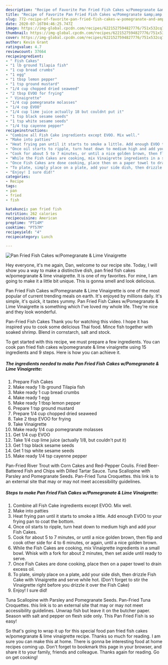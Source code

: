 ```yaml
---
description: "Recipe of Favorite Pan Fried Fish Cakes w/Pomegranate &amp;amp; Lime Vinaigrette"
title: "Recipe of Favorite Pan Fried Fish Cakes w/Pomegranate &amp;amp; Lime Vinaigrette"
slug: 772-recipe-of-favorite-pan-fried-fish-cakes-w-pomegranate-and-amp-lime-vinaigrette
date: 2020-07-16T04:46:25.747Z
image: https://img-global.cpcdn.com/recipes/6221527594827776/751x532cq70/pan-fried-fish-cakes-wpomegranate-lime-vinaigrette-recipe-main-photo.jpg
thumbnail: https://img-global.cpcdn.com/recipes/6221527594827776/751x532cq70/pan-fried-fish-cakes-wpomegranate-lime-vinaigrette-recipe-main-photo.jpg
cover: https://img-global.cpcdn.com/recipes/6221527594827776/751x532cq70/pan-fried-fish-cakes-wpomegranate-lime-vinaigrette-recipe-main-photo.jpg
author: Kevin Grant
ratingvalue: 4.7
reviewcount: 37664
recipeingredient:
- " Fish Cakes"
- "1 lb ground Tilapia fish"
- "1 cup bread crumbs"
- "1 egg"
- "1 tbsp lemon pepper"
- "1 tsp ground mustard"
- "1/4 cup chopped dried seaweed"
- "2 tbsp EVOO for frying"
- " Vinaigrette"
- "1/4 cup pomegranate molasses"
- "1/4 cup EVOO"
- "1/4 cup lime juice actually 18 but couldnt put it"
- "1 tsp black sesame seeds"
- "1 tsp white sesame seeds"
- "1/4 tsp cayenne pepper"
recipeinstructions:
- "Combine all Fish Cake ingredients except EVOO. Mix well."
- "Make into patties"
- "Heat frying pan until it starts to smoke a little. Add enough EVOO to your frying pan to coat the bottom."
- "Once oil starts to ripple, turn heat down to medium high and add your Fish Cakes."
- "Cook for about 5 to 7 minutes, or until a nice golden brown, then flip and cook other side for 4 to 6 minutes, or again, until a nice golden brown."
- "While the Fish Cakes are cooking, mix Vinaigrette ingredients in a small bowl. Whisk with a fork for about 2 minutes, then set aside until ready to serve."
- "Once Fish Cakes are done cooking, place then on a paper towel to drain excess oil."
- "To plate, simply place on a plate, add your side dish, then drizzle Fish Cake with Vinaigrette and serve while hot. (Don&#39;t forget to stir the Vinaigrette right before you drizzle it over the Fish Cake)"
- "Enjoy! I sure did!"
categories:
- Recipe
tags:
- pan
- fried
- fish

katakunci: pan fried fish 
nutrition: 262 calories
recipecuisine: American
preptime: "PT14M"
cooktime: "PT57M"
recipeyield: "4"
recipecategory: Lunch

---
```



![Pan Fried Fish Cakes w/Pomegranate &amp; Lime Vinaigrette](https://img-global.cpcdn.com/recipes/6221527594827776/751x532cq70/pan-fried-fish-cakes-wpomegranate-lime-vinaigrette-recipe-main-photo.jpg)

Hey everyone, it's me again, Dan, welcome to our recipe site. Today, I will show you a way to make a distinctive dish, pan fried fish cakes w/pomegranate &amp; lime vinaigrette. It is one of my favorites. For mine, I am going to make it a little bit unique. This is gonna smell and look delicious.

Pan Fried Fish Cakes w/Pomegranate &amp; Lime Vinaigrette is one of the most popular of current trending meals on earth. It's enjoyed by millions daily. It's simple, it's quick, it tastes yummy. Pan Fried Fish Cakes w/Pomegranate &amp; Lime Vinaigrette is something which I've loved my whole life. They're nice and they look wonderful.

Pan-Fried Fish Cakes Thank you for watching this video. I hope it has inspired you to cook some delicious Thai food. Mince fish together with soaked shrimp. Blend in cornstarch, salt and stock.


To get started with this recipe, we must prepare a few ingredients. You can cook pan fried fish cakes w/pomegranate &amp; lime vinaigrette using 15 ingredients and 9 steps. Here is how you can achieve it.

<!--inarticleads1-->

##### The ingredients needed to make Pan Fried Fish Cakes w/Pomegranate &amp; Lime Vinaigrette:

1. Prepare  Fish Cakes
1. Make ready 1 lb ground Tilapia fish
1. Make ready 1 cup bread crumbs
1. Make ready 1 egg
1. Make ready 1 tbsp lemon pepper
1. Prepare 1 tsp ground mustard
1. Prepare 1/4 cup chopped dried seaweed
1. Take 2 tbsp EVOO for frying
1. Take  Vinaigrette
1. Make ready 1/4 cup pomegranate molasses
1. Get 1/4 cup EVOO
1. Take 1/4 cup lime juice (actually 1/8, but couldn&#39;t put it)
1. Get 1 tsp black sesame seeds
1. Get 1 tsp white sesame seeds
1. Make ready 1/4 tsp cayenne pepper


Pan-Fried River Trout with Corn Cakes and Red-Pepper Coulis. Fried Beer-Battered Fish and Chips with Dilled Tartar Sauce. Tuna Scallopine with Parsley and Pomegranate Seeds. Pan-Fried Tuna Croquettes. this link is to an external site that may or may not meet accessibility guidelines. 

<!--inarticleads2-->

##### Steps to make Pan Fried Fish Cakes w/Pomegranate &amp; Lime Vinaigrette:

1. Combine all Fish Cake ingredients except EVOO. Mix well.
1. Make into patties
1. Heat frying pan until it starts to smoke a little. Add enough EVOO to your frying pan to coat the bottom.
1. Once oil starts to ripple, turn heat down to medium high and add your Fish Cakes.
1. Cook for about 5 to 7 minutes, or until a nice golden brown, then flip and cook other side for 4 to 6 minutes, or again, until a nice golden brown.
1. While the Fish Cakes are cooking, mix Vinaigrette ingredients in a small bowl. Whisk with a fork for about 2 minutes, then set aside until ready to serve.
1. Once Fish Cakes are done cooking, place then on a paper towel to drain excess oil.
1. To plate, simply place on a plate, add your side dish, then drizzle Fish Cake with Vinaigrette and serve while hot. (Don&#39;t forget to stir the Vinaigrette right before you drizzle it over the Fish Cake)
1. Enjoy! I sure did!


Tuna Scallopine with Parsley and Pomegranate Seeds. Pan-Fried Tuna Croquettes. this link is to an external site that may or may not meet accessibility guidelines. Unwrap fish but leave it on the butcher paper. Season with salt and pepper on flesh side only. This Pan Fried Fish is so easy! 

So that's going to wrap it up for this special food pan fried fish cakes w/pomegranate &amp; lime vinaigrette recipe. Thanks so much for reading. I am sure you can make this at home. There is gonna be interesting food at home recipes coming up. Don't forget to bookmark this page in your browser, and share it to your family, friends and colleague. Thanks again for reading. Go on get cooking!
